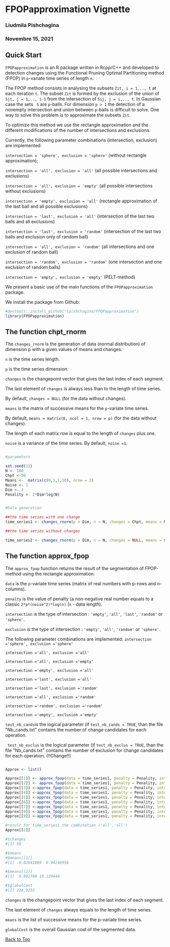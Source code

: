 <a id="top"></a>
#  FPOPapproximation Vignette
### Liudmila Pishchagina
### Novembre 15, 2021

## Quick Start

` FPOPapproximation ` is an R package written in Rcpp/C++ and developed to detection changes using the Functional Pruning Optimal Partitioning method (FPOP) in `p`-variate time series of length ` n `. 

The FPOP method consists in analysing the subsets ` Zit, i = 1,.., t ` at each iteration ` t `. The subset ` Zit ` is formed by the exclusion of the union of ` Sjt, j = 1,.., i-1 ` from the intersection of ` Sij, j = i,.., t `. In Gaussian case the sets ` S`  are `p`-balls. For dimension ` p > 1 ` the detection of a nonempty intersection and union between `p`-balls is difficult to solve. One way to solve this problem is to approximate the subsets ` Zit `.

To optimize this method we use the rectangle approximation and the different modifications of the number of intersections and exclusions.

Currently, the following parameter combinations (intersection, exclusion) are implemented:

` intersection = 'sphere', exclusion = 'sphere' ` (without rectangle approximation);

` intersection = 'all', exclusion = 'all' ` (all possible intersections and exclusions)

` intersection = 'all', exclusion = 'empty' ` (all possible intersections without exclusions)

` intersection = 'empty', exclusion = 'all' ` (rectangle approximation of the last ball and all possible exclusions)

` intersection = 'last', exclusion = 'all' ` (intersection of the last two balls and all exclusions)

` intersection = 'last', exclusion = 'random' ` (intersection of the last two balls and  exclusion only of random ball)

` intersection = 'all', exclusion = 'random' ` (all intersections and  one exclusion of random ball)

` intersection = 'random', exclusion = 'random' ` (one intersection and  one exclusion of random balls)

` intersection = 'empty', exclusion = 'empty' ` (PELT-method)

We present a basic use of the main functions of the `FPOPapproximation` package. 

We install the package from Github:

```r
#devtools::install_github("lpishchagina/FPOPapproximation")
library(FPOPapproximation)
```

## The function chpt_rnorm

The `changes_rnorm` is the generation of data (normal distribution) of dimension p with a given values of means and changes.

`n`  is the time series length.

`p`  is the time series dimension.

`changes` is the changepoint vector that gives the last index of each segment.

The last element of `changes` is always less than to the length of time series.

By default, `changes = NULL` (for the data without changes). 

`means` is the matrix of successive means for the `p`-variate time series.

By default, `means = matrix(0, ncol = 1, nrow = p)` (for the data without changes). 

The length of each matrix row is equal to the length of `changes` plus one.

`noise` is a variance of the time series. By default, `noise =1`.

```r

#parameters

set.seed(13)
N <- 100
Chpt <-50
Means <-  matrix(c(0,1,1,10), nrow = 2)
Noise <- 1
Dim <- 2
Penality <- 2*Dim*log(N)

```

```r

#Data generation

##the time series with one change
time_series1 <- changes_rnorm(p = Dim, n = N, changes = Chpt, means = Means, noise = Noise)

##the time series without changes

time_series2 <- changes_rnorm(p = Dim, n = N, changes = NULL, means = matrix(0, ncol = 1, nrow = Dim), noise = Noise)

```
## The function approx_fpop

The ` approx_fpop ` function returns the result of the segmentation of FPOP-method using the rectangle approximation.

` data ` is the `p`-variate time series (matrix of real numbers with p-rows and n-columns).

` penalty ` is the value of penalty (a non-negative real number  equals to a classic `2*p*(noise^2)*log(n)` (`n` - data length). 

` intersection ` is the type of intersection : `'empty'`, `'all'`, `'last'`, `'random'` or `'sphere'`.

` exclusion ` is the type of intersection : `'empty'`, `'all'`, `'random'` or `'sphere'`.

The following parameter combinations are implemented:
` intersection ='sphere', exclusion ='sphere' `

` intersection ='all', exclusion ='all' ` 

` intersection ='all', exclusion ='empty' ` 

` intersection ='empty', exclusion ='all' ` 

` intersection ='last', exclusion ='all' ` 

` intersection ='last', exclusion ='random' ` 

` intersection ='all', exclusion ='random' ` 

` intersection ='random', exclusion ='random' ` 

` intersection ='empty', exclusion ='empty' ` 

` test_nb_cands `is the logical parameter (if ` test_nb_cands = TRUE `, than the file "Nb_cands.txt" contains the number of change candidates for each operation.

` test_nb_exclus` is the logical parameter (if ` test_nb_exclus = TRUE `, than the file "Nb_cands.txt" contains the number of exclusion for change candidates for each operation. (!!Change!!)

```r

Approx <- list()

Approx[[1]] <- approx_fpop(data = time_series1, penalty = Penality, intersection = 'sphere', exclusion = 'sphere', test_nb_cands = FALSE, test_nb_exclus = FALSE)
Approx[[2]] <- approx_fpop(data = time_series1, penalty = Penality, intersection = 'all', exclusion = 'all', test_nb_cands = FALSE, test_nb_exclus = FALSE)
Approx[[3]] <-approx_fpop(data = time_series1, penalty = Penality, intersection = 'all', exclusion = 'empty', test_nb_cands = FALSE, test_nb_exclus = FALSE)
Approx[[4]] <-approx_fpop(data = time_series1, penalty = Penality, intersection = 'empty', exclusion = 'all', test_nb_cands = FALSE, test_nb_exclus = FALSE)
Approx[[5]] <-approx_fpop(data = time_series1, penalty = Penality, intersection = 'last', exclusion = 'all', test_nb_cands = FALSE, test_nb_exclus = FALSE)
Approx[[6]] <-approx_fpop(data = time_series1, penalty = Penality, intersection = 'last', exclusion = 'random', test_nb_cands = FALSE, test_nb_exclus = FALSE)
Approx[[7]] <-approx_fpop(data = time_series1, penalty = Penality, intersection = 'all', exclusion = 'random', test_nb_cands = FALSE, test_nb_exclus = FALSE)
Approx[[8]] <-approx_fpop(data = time_series1, penalty = Penality, intersection = 'random', exclusion = 'random', test_nb_cands = FALSE, test_nb_exclus = FALSE)
Approx[[9]] <-approx_fpop(data = time_series1, penalty = Penality, intersection = 'empty', exclusion = 'empty', test_nb_cands = FALSE, test_nb_exclus = FALSE)

```

```r
#result for time_series1 the combination ('all','all')
Approx[[2]] 

#$changes
#[1] 50

#$means
#$means[[1]]
#[1] -0.02641869  0.94246956

#$means[[2]]
#[1]  0.902768 10.120444

#$globalCost
#[1] 224.9253

```

`changes` is the changepoint vector that gives the last index of each segment.

The last element of `changes` always equals to the length of time series.

`means` is the list of successive means for the p-variate time series.

`globalCost` is the overall Gaussian cost of the segmented data. 

[Back to Top](#top)
